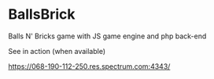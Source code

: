# BallsBrick
Balls N' Bricks game with JS game engine and php back-end

See in action (when available)

<a href="https://068-190-112-250.res.spectrum.com:4343/" target="_blank">https://068-190-112-250.res.spectrum.com:4343/</a>
